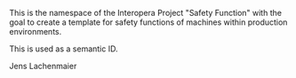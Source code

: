 This is the namespace of the Interopera Project "Safety Function" with the goal to create a template for safety functions of machines within production environments. 

This is used as a semantic ID. 

Jens Lachenmaier
